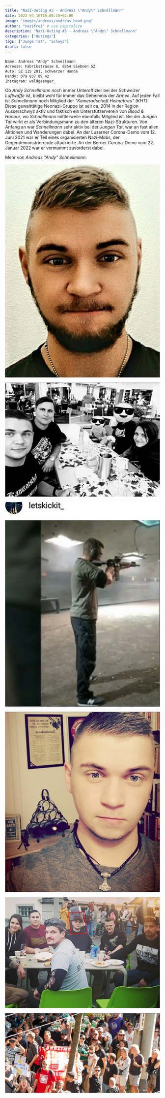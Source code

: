 ```yaml
---
title: "Nazi-Outing #3 - Andreas \"Andy\" Schnellmann"
date: 2022-04-10T10:00:15+02:00
image: "images/andreas/andreas_head.png"
author: "nazifrei" # use capitalize
description: "Nazi-Outing #3 - Andreas \"Andy\" Schnellmann"
categories: ["Outings"]
tags: ["Junge Tat", "Schwyz"]
draft: false
---
```


```
Name: Andreas "Andy" Schnellmann
Adresse: Fabrikstrasse 8, 8854 Siebnen SZ
Auto: SZ 115 201, schwarzer Honda
Handy: 079 837 89 42
Instagram: waldgaenger_
```

Ob _Andy Schnellmann_ noch immer Unteroffizier bei der _Schweizer Luftwaffe_ ist, bleibt wohl für immer das Geheimnis der _Armee_. Auf jeden Fall ist _Schnellmann_ noch Mitglied der _"Kameradschaft Heimattreu" (KHT)_. Diese gewalttätige Neonazi-Gruppe ist seit ca. 2014 in der Region Ausserschwyz aktiv und faktisch ein Unterstützerverein von _Blood & Honour_, wo _Schnellmann_ mittlerweile ebenfalls Mitglied ist. Bei der _Jungen Tat_ wirkt er als Verbindungsmann zu den älteren Nazi-Strukturen. Von Anfang an war _Schnellmann_ sehr aktiv bei der _Jungen Tat_, war an fast allen Aktionen und Wanderungen dabei. An der Luzerner Corona-Demo vom 12. Juni 2021 war er Teil eines organisierten Nazi-Mobs, der Gegendemonstrierende attackierte. An der Berner Corona-Demo vom 22. Januar 2022 war er vermummt zuvorderst dabei.

Mehr von _Andreas "Andy" Schnellmann_:

![](/images/andreas/andreas1.png)

![](/images/andreas/andreas2.png)

![](/images/andreas/andreas3.png)

![](/images/andreas/andreas4.png)

![](/images/andreas/andreas5.png)

![](/images/andreas/andreas6.png)
